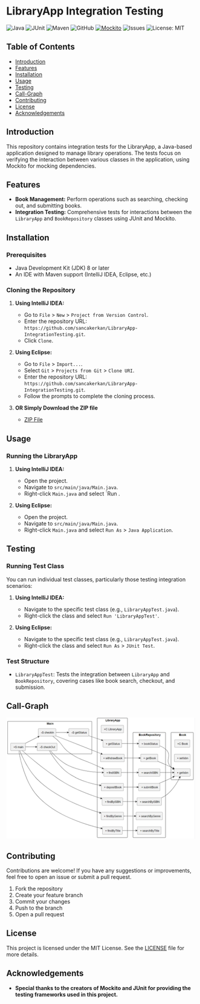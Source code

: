 # LibraryApp Integration Testing
![Java](https://img.shields.io/badge/Java-ED8B00?style=for-the-badge&logo=java&logoColor=white)
![JUnit](https://img.shields.io/badge/JUnit-25A162?style=for-the-badge&logo=junit5&logoColor=white)
![Maven](https://img.shields.io/badge/Maven-C71A36?style=for-the-badge&logo=apache-maven&logoColor=white)
![GitHub](https://img.shields.io/badge/GitHub-100000?style=for-the-badge&logo=github&logoColor=white)
[![Mockito](https://img.shields.io/badge/Mockito-5.12.0-brightgreen)](https://github.com/mockito/mockito)
![Issues](https://img.shields.io/github/issues/sancakerkan/LibraryApp-IntegrationTesting)
![License: MIT](https://img.shields.io/badge/License-MIT-blue.svg)

## Table of Contents

- [Introduction](#introduction)
- [Features](#features)
- [Installation](#installation)
- [Usage](#usage)
- [Testing](#testing)
- [Call-Graph](#call-graph)
- [Contributing](#contributing)
- [License](#license)
- [Acknowledgements](#acknowledgements)

## Introduction

This repository contains integration tests for the LibraryApp, a Java-based application designed to manage library operations. The tests focus on verifying the interaction between various classes in the application, using Mockito for mocking dependencies.

## Features

- **Book Management:** Perform operations such as searching, checking out, and submitting books.
- **Integration Testing:** Comprehensive tests for interactions between the `LibraryApp` and `BookRepository` classes using JUnit and Mockito.

## Installation

### Prerequisites

- Java Development Kit (JDK) 8 or later
- An IDE with Maven support (IntelliJ IDEA, Eclipse, etc.)

### Cloning the Repository

1. **Using IntelliJ IDEA:** 
    - Go to `File` > `New` > `Project from Version Control`.
    - Enter the repository URL: `https://github.com/sancakerkan/LibraryApp-IntegrationTesting.git`.
    - Click `Clone`.

2. **Using Eclipse:**
    - Go to `File` > `Import...`.
    - Select `Git` > `Projects from Git` > `Clone URI`.
    - Enter the repository URL: `https://github.com/sancakerkan/LibraryApp-IntegrationTesting.git`.
    - Follow the prompts to complete the cloning process.
  
3. **OR Simply Download the ZIP file**
    - [ZIP File](https://github.com/sancakerkan/LibraryApp-IntegrationTesting/archive/refs/heads/main.zip)

## Usage

### Running the LibraryApp

1. **Using IntelliJ IDEA:**
    - Open the project.
    - Navigate to `src/main/java/Main.java`.
    - Right-click `Main.java` and select `Run .

2. **Using Eclipse:**
    - Open the project.
    - Navigate to `src/main/java/Main.java`.
    - Right-click `Main.java` and select `Run As` > `Java Application`.

## Testing

### Running Test Class

You can run individual test classes, particularly those testing integration scenarios:

1. **Using IntelliJ IDEA:**
    - Navigate to the specific test class (e.g., `LibraryAppTest.java`).
    - Right-click the class and select `Run 'LibraryAppTest'`.

2. **Using Eclipse:**
    - Navigate to the specific test class (e.g., `LibraryAppTest.java`).
    - Right-click the class and select `Run As` > `JUnit Test`.

 ### Test Structure
- `LibraryAppTest`: Tests the integration between `LibraryApp` and `BookRepository`, covering cases like book search, checkout, and submission.

## Call-Graph
<img src="https://github.com/sancakerkan/LibraryApp-IntegrationTesting/blob/44e9dbf56d60de05d2bb614f1777a62e93c538b7/.idea/callgraph.png" alt="Call Graph" width="500"/>

## Contributing

Contributions are welcome! If you have any suggestions or improvements, feel free to open an issue or submit a pull request.

1. Fork the repository
2. Create your feature branch 
3. Commit your changes 
4. Push to the branch 
5. Open a pull request

## License

This project is licensed under the MIT License. See the [LICENSE](LICENSE) file for more details.

## Acknowledgements
- **Special thanks to the creators of Mockito and JUnit for providing the testing frameworks used in this project.**
